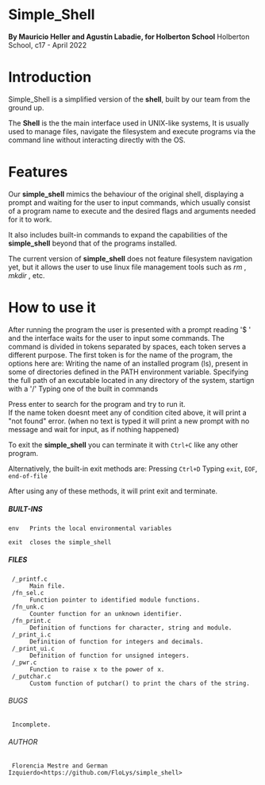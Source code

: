 # Simple_Shell
**By Mauricio Heller and Agustín Labadie, for Holberton School**
Holberton School, c17 - April 2022

# Introduction
Simple_Shell is a simplified version of the **shell**, built by our team from the ground up. 

The **Shell** is the  the main interface used in UNIX-like systems, 
It is usually used to manage files, navigate the filesystem and execute programs via the command line without interacting directly with the OS.


# Features 
Our **simple_shell** mimics the behaviour of the original shell, displaying a prompt and waiting for the user to input commands, which usually consist of a program name to execute and the desired flags and arguments needed for it to work.

It also includes built-in commands to expand the capabilities of the **simple_shell** beyond that of the programs installed.

The current version of **simple_shell** does not feature filesystem navigation yet, but it allows the user to use linux file management tools such as *rm* , *mkdir* , etc.


# How to use it

After running the program the user is presented with a prompt reading '$ ' and the interface waits for the user to input some commands.
The command is divided in tokens separated by spaces, each token serves a different purpose.
The first token is for the name of the program, the options here are:
      Writing the name of an installed program (ls), present in some of directories defined in the PATH environment variable.
      Specifying the full path of an excutable located in any directory of the system, startign with a '/'
      Typing one of the built in commands
      
Press enter to search for the program and try to run it.      
If the name token doesnt meet any of condition cited above, it will print a "not found" error.
(when no text is typed it will print a new prompt with no message and wait for input, as if nothing happened)



To exit the **simple_shell** you can terminate it with `Ctrl+C` like any other program.

Alternatively, the built-in exit methods are: 
      Pressing `Ctrl+D`
      Typing `exit`, `EOF`, `end-of-file`
      
After using any of these methods, it will print exit and terminate.      

##### BUILT-INS

    env   Prints the local environmental variables
     
    exit  closes the simple_shell

##### FILES
     /_printf.c
          Main file.
     /fn_sel.c
          Function pointer to identified module functions.
     /fn_unk.c
          Counter function for an unknown identifier.
     /fn_print.c
          Definition of functions for character, string and module.
     /_print_i.c
          Definition of function for integers and decimals.
     /_print_ui.c
          Definition of function for unsigned integers.
     /_pwr.c
          Function to raise x to the power of x.
     /_putchar.c
          Custom function of putchar() to print the chars of the string.

###### BUGS
     Incomplete.

###### AUTHOR
     Florencia Mestre and German Izquierdo<https://github.com/FloLys/simple_shell>
